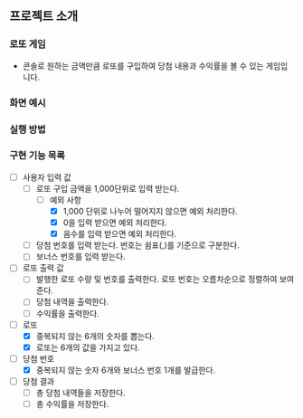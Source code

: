 ## 프로젝트 소개
### 로또 게임
- 콘솔로 원하는 금액만큼 로또를 구입하여 당첨 내용과 수익률을 볼 수 있는 게임입니다.
### 화면 예시

### 실행 방법

### 구현 기능 목록
- [ ] 사용자 입력 값
  - [ ] 로또 구입 금액을 1,000단위로 입력 받는다.
    - [ ] 예외 사항
      - [X] 1,000 단위로 나누어 떨어지지 않으면 예외 처리한다.
      - [X] 0을 입력 받으면 예외 처리한다.
      - [X] 음수를 입력 받으면 예외 처리한다.
  - [ ] 당첨 번호를 입력 받는다. 번호는 쉼표(,)를 기준으로 구분한다.
  - [ ] 보너스 번호를 입력 받는다.
- [ ] 로또 출력 값
  - [ ] 발행한 로또 수량 및 번호를 출력한다. 로또 번호는 오름차순으로 정렬하여 보여준다.
  - [ ] 당첨 내역을 출력한다.
  - [ ] 수익률을 출력한다.
- [ ] 로또
  - [X] 중복되지 않는 6개의 숫자를 뽑는다.
  - [X] 로또는 6개의 값을 가지고 있다.
- [ ] 당첨 번호
  - [X] 중복되지 않는 숫자 6개와 보너스 번호 1개를 발급한다.
- [ ] 당첨 결과
  - [ ] 총 당첨 내역들을 저장한다.
  - [ ] 총 수익률을 저장한다.